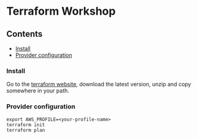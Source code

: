 # Terraform Workshop

## Contents

- [Install](#install)
- [Provider configuration](#provider-configuration)

### Install

Go to the [terraform website](www.terraform.io/downloads.html), download the latest version, unzip and copy somewhere in your path.

### Provider configuration

```
export AWS_PROFILE=<your-profile-name>
terraform init
terraform plan
```

